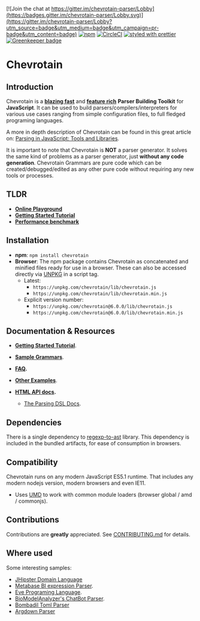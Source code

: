 [![Join the chat at https://gitter.im/chevrotain-parser/Lobby](https://badges.gitter.im/chevrotain-parser/Lobby.svg)](https://gitter.im/chevrotain-parser/Lobby?utm_source=badge&utm_medium=badge&utm_campaign=pr-badge&utm_content=badge)
[![npm](https://img.shields.io/npm/v/chevrotain.svg)](https://www.npmjs.com/package/chevrotain)
[![CircleCI](https://circleci.com/gh/SAP/chevrotain.svg?style=svg)](https://circleci.com/gh/SAP/chevrotain)
[![styled with prettier](https://img.shields.io/badge/styled_with-prettier-ff69b4.svg)](https://github.com/prettier/prettier)
[![Greenkeeper badge](https://badges.greenkeeper.io/SAP/chevrotain.svg)](https://greenkeeper.io/)

# Chevrotain

## Introduction

Chevrotain is a [**blazing fast**][benchmark] and [**feature rich**](http://sap.github.io/chevrotain/docs/features/blazing_fast.html) **Parser Building Toolkit** for **JavaScript**.
It can be used to build parsers/compilers/interpreters for various use cases ranging from simple configuration files,
to full fledged programing languages.

A more in depth description of Chevrotain can be found in this great article on: [Parsing in JavaScript: Tools and Libraries](https://tomassetti.me/parsing-in-javascript/#chevrotain).

It is important to note that Chevrotain is **NOT** a parser generator. It solves the same kind of problems as a parser generator, just **without any code generation**. Chevrotain Grammars are pure code which can be created/debugged/edited
as any other pure code without requiring any new tools or processes.

## TLDR

-   [**Online Playground**](https://sap.github.io/chevrotain/playground/)
-   **[Getting Started Tutorial](https://sap.github.io/chevrotain/docs/tutorial/step0_introduction.html)**
-   [**Performance benchmark**][benchmark]

## Installation

-   **npm**: `npm install chevrotain`
-   **Browser**:
    The npm package contains Chevrotain as concatenated and minified files ready for use in a browser.
    These can also be accessed directly via [UNPKG](https://unpkg.com/) in a script tag.
    -   Latest:
        -   `https://unpkg.com/chevrotain/lib/chevrotain.js`
        -   `https://unpkg.com/chevrotain/lib/chevrotain.min.js`
    -   Explicit version number:
        -   `https://unpkg.com/chevrotain@6.0.0/lib/chevrotain.js`
        -   `https://unpkg.com/chevrotain@6.0.0/lib/chevrotain.min.js`

## Documentation & Resources

-   **[Getting Started Tutorial](https://sap.github.io/chevrotain/docs/tutorial/step1_lexing.html)**.

-   **[Sample Grammars](https://github.com/SAP/chevrotain/blob/master/examples/grammars)**.

-   **[FAQ](https://sap.github.io/chevrotain/docs/FAQ.html).**

-   **[Other Examples](https://github.com/SAP/chevrotain/blob/master/examples)**.

-   **[HTML API docs](https://sap.github.io/chevrotain/documentation).**

    -   [The Parsing DSL Docs](https://sap.github.io/chevrotain/documentation/6_0_0/classes/parser.html#at_least_one).

## Dependencies

There is a single dependency to [regexp-to-ast](https://github.com/bd82/regexp-to-ast) library.
This dependency is included in the bundled artifacts, for ease of consumption in browsers.

## Compatibility

Chevrotain runs on any modern JavaScript ES5.1 runtime.
That includes any modern nodejs version, modern browsers and even IE11.

-   Uses [UMD](https://github.com/umdjs/umd) to work with common module loaders (browser global / amd / commonjs).

## Contributions

Contributions are **greatly** appreciated.
See [CONTRIBUTING.md](./CONTRIBUTING.md) for details.

## Where used

Some interesting samples:

-   [JHipster Domain Language][sample_jhipster]
-   [Metabase BI expression Parser][sample_metabase].
-   [Eve Programing Language][sample_eve].
-   [BioModelAnalyzer's ChatBot Parser][sample_biomodel].
-   [Bombadil Toml Parser][sample_bombadil]
-   [Argdown Parser][sample_argdown]

[benchmark]: https://sap.github.io/chevrotain/performance/
[sample_metabase]: https://github.com/metabase/metabase/blob/136dfb17954f4e4302b3bf2fee99ff7b7b12fd7c/frontend/src/metabase/lib/expressions/parser.js
[sample_jhipster]: https://github.com/jhipster/jhipster-core/blob/master/lib/dsl/jdl_parser.js
[sample_eve]: https://github.com/witheve/Eve/blob/master/src/parser/parser.ts
[sample_biomodel]: https://github.com/Microsoft/BioModelAnalyzer/blob/master/ChatBot/src/NLParser/NLParser.ts
[sample_bombadil]: https://github.com/sgarciac/bombadil/blob/master/src/parser.ts
[sample_argdown]: https://github.com/christianvoigt/argdown/blob/master/packages/argdown-core/src/parser.ts
[languages]: https://github.com/SAP/chevrotain/tree/master/examples/implementation_languages
[backtracking]: https://github.com/SAP/chevrotain/blob/master/examples/parser/backtracking/backtracking.js
[custom_apis]: https://sap.github.io/chevrotain/docs/guide/custom_apis.html
